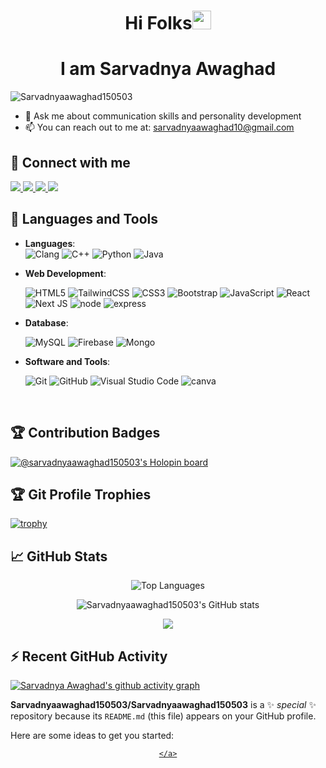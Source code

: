 
<h1 align="center">Hi Folks<img src="https://raw.githubusercontent.com/MartinHeinz/MartinHeinz/master/wave.gif" width="30px">
<h1 align="center">I am Sarvadnya Awaghad</h1>
  

<p align="left"> <img src="https://komarev.com/ghpvc/?username=Sarvadnyaawaghad150503&label=Profile%20views&color=3382ed&style=for-the-badge&label=VISITORS" alt="Sarvadnyaawaghad150503" /> </p>
  
- 💬 Ask me about communication skills and personality development
- 📫 You can reach out to me at: sarvadnyaawaghad10@gmail.com
  


## 🤝  Connect with me

<a href="https://www.linkedin.com/in/sarvadnya-awaghad/">
    <img src="https://img.shields.io/badge/linkedin-%230077B5.svg?style=for-the-badge&logo=linkedin&logoColor=white" />
</a>
<a href="mailto:sarvadnyaawaghad10@gmail.com">
    <img src="https://img.shields.io/badge/Gmail-D14836?style=for-the-badge&logo=gmail&logoColor=white" />
</a>
<a href="https://twitter.com/Sierra_alpha_43">
    <img src="https://img.shields.io/badge/Twitter-%231DA1F2.svg?style=for-the-badge&logo=Twitter&logoColor=white" />
</a>
<a href="https://www.instagram.com/sierra_alpha_43/">
    <img src="https://img.shields.io/badge/Instagram-E4405F?style=for-the-badge&logo=instagram&logoColor=white" />
</a>
<br>



## 🔧 Languages and Tools

<p align="center">

- **Languages**:
    <br>
    ![Clang](https://img.shields.io/badge/C-00599C?style=for-the-badge&logo=c&logoColor=white)
    ![C++](https://img.shields.io/badge/C%2B%2B-00599C?style=for-the-badge&logo=c%2B%2B&logoColor=white)
    ![Python](https://img.shields.io/badge/python-3670A0?style=for-the-badge&logo=python&logoColor=ffdd54)
    ![Java](https://img.shields.io/badge/java-%23ED8B00.svg?style=for-the-badge&logo=java&logoColor=white)

- **Web Development**:
    
    ![HTML5](https://img.shields.io/badge/html5-%23E34F26.svg?style=for-the-badge&logo=html5&logoColor=white)
    ![TailwindCSS](https://img.shields.io/badge/tailwindcss-%2338B2AC.svg?style=for-the-badge&logo=tailwind-css&logoColor=white)
    ![CSS3](https://img.shields.io/badge/css3-%231572B6.svg?style=for-the-badge&logo=css3&logoColor=white)
    ![Bootstrap](https://img.shields.io/badge/bootstrap-%23563D7C.svg?style=for-the-badge&logo=bootstrap&logoColor=white)
    ![JavaScript](https://img.shields.io/badge/javascript-%23323330.svg?style=for-the-badge&logo=javascript&logoColor=%23F7DF1E)
     ![React](https://img.shields.io/badge/react-%2320232a.svg?style=for-the-badge&logo=react&logoColor=%2361DAFB)
    ![Next JS](https://img.shields.io/badge/Next-black?style=for-the-badge&logo=next.js&logoColor=white)
    ![node](https://img.shields.io/badge/Node.js-43853D?style=for-the-badge&logo=node.js&logoColor=white)
  ![express](https://img.shields.io/badge/Express.js-404D59?style=for-the-badge)
   

- **Database**:
    
    ![MySQL](https://img.shields.io/badge/mysql-%2300f.svg?style=for-the-badge&logo=mysql&logoColor=white)
    ![Firebase](https://img.shields.io/badge/Firebase-039BE5?style=for-the-badge&logo=Firebase&logoColor=white)
   ![Mongo](	https://img.shields.io/badge/MongoDB-4EA94B?style=for-the-badge&logo=mongodb&logoColor=white)
    
   

- **Software and Tools**:

    ![Git](https://img.shields.io/badge/git-%23F05033.svg?style=for-the-badge&logo=git&logoColor=white)
    ![GitHub](https://img.shields.io/badge/github-%23121011.svg?style=for-the-badge&logo=github&logoColor=white)
    ![Visual Studio Code](https://img.shields.io/badge/Visual%20Studio%20Code-0078d7.svg?style=for-the-badge&logo=visual-studio-code&logoColor=white)
  ![canva](https://img.shields.io/badge/Canva-%2300C4CC.svg?&style=for-the-badge&logo=Canva&logoColor=white)

</p>
<br>


## 🏆 Contribution Badges

[![@sarvadnyaawaghad150503's Holopin board](https://holopin.me/sarvadnyaawaghad150503)](https://holopin.io/@sarvadnyaawaghad150503)

## 🏆 Git Profile Trophies

[![trophy](https://github-profile-trophy.vercel.app/?username=Sarvadnyaawaghad150503)](https://github-profile-trophy.vercel.app/?username=Sarvadnyaawaghad150503&theme=radical)


## 📈 GitHub Stats
 
<p align="center"<a href="https://github.com/Sarvadnyaawaghad150503" align="left"><img src="https://github-readme-stats.vercel.app/api/top-langs/?username=Sarvadnyaawaghad150503&langs_count=10&count_private=true&title_color=3382ed&text_color=ffffff&layout=compact&icon_color=3382ed&bg_color=0D1117&hide_border=true&locale=en&custom_title=Top%20%Languages" alt="Top Languages" /></a></p>

<p align="center"<a href="http://www.github.com/Sarvadnyaawaghad150503"><img src="https://github-readme-stats.vercel.app/api?username=Sarvadnyaawaghad150503&show_icons=true&hide=&count_private=true&title_color=3382ed&text_color=ffffff&icon_color=3382ed&bg_color=0D1117&hide_border=true&show_icons=true" alt="Sarvadnyaawaghad150503's GitHub stats" /></a></p>

<p align="center"<a href="http://www.github.com/Sarvadnyaawaghad150503"><img src="https://streak-stats.demolab.com/?user=Sarvadnyaawaghad150503&stroke=ffffff&background=0D1117&ring=3382ed&fire=3382ed&currStreakNum=ffffff&currStreakLabel=3382ed&sideNums=ffffff&sideLabels=ffffff&dates=ffffff&hide_border=true" /></a></p>

## ⚡ Recent GitHub Activity

[![Sarvadnya Awaghad's github activity graph](https://github-readme-activity-graph.vercel.app/graph?username=Sarvadnyaawaghad150503&bg_color=151515&color=f5f6fa&line=fa8b00&point=f5f6fa&area=true&hide_border=true)](https://github.com/ashutosh00710/github-readme-activity-graph)


**Sarvadnyaawaghad150503/Sarvadnyaawaghad150503** is a ✨ _special_ ✨ repository because its `README.md` (this file) appears on your GitHub profile.

Here are some ideas to get you started:

  <div align="center">
    <a href="https://Sarvadnyaawaghad150503.github.io/Sarvadnyaawaghad150503/">
       
    </a>
</div>
<br>
